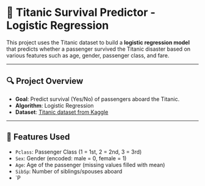 # 🚢 Titanic Survival Predictor - Logistic Regression

This project uses the Titanic dataset to build a **logistic regression model** that predicts whether a passenger survived the Titanic disaster based on various features such as age, gender, passenger class, and fare.

---

## 🔍 Project Overview

- **Goal**: Predict survival (Yes/No) of passengers aboard the Titanic.
- **Algorithm**: Logistic Regression
- **Dataset**: [Titanic dataset from Kaggle](https://www.kaggle.com/c/titanic/data)

---

## 🧠 Features Used

- `Pclass`: Passenger Class (1 = 1st, 2 = 2nd, 3 = 3rd)
- `Sex`: Gender (encoded: male = 0, female = 1)
- `Age`: Age of the passenger (missing values filled with mean)
- `SibSp`: Number of siblings/spouses aboard
- `P

